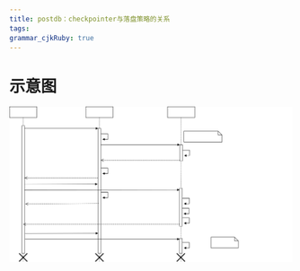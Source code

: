 ```yaml
---
title: postdb：checkpointer与落盘策略的关系
tags: 
grammar_cjkRuby: true
---
```

# 示意图

![绘图](./attachments/1648175551652.drawio.svg)